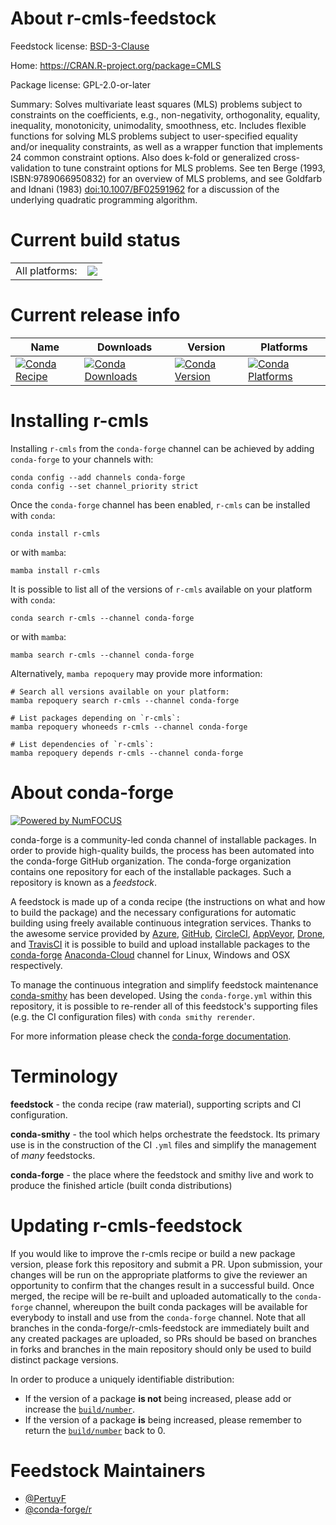 About r-cmls-feedstock
======================

Feedstock license: [BSD-3-Clause](https://github.com/conda-forge/r-cmls-feedstock/blob/main/LICENSE.txt)

Home: https://CRAN.R-project.org/package=CMLS

Package license: GPL-2.0-or-later

Summary: Solves multivariate least squares (MLS) problems subject to constraints on the coefficients, e.g., non-negativity, orthogonality, equality, inequality, monotonicity, unimodality, smoothness, etc. Includes flexible functions for solving MLS problems subject to user-specified equality and/or inequality constraints, as well as a wrapper function that implements 24 common constraint options. Also does k-fold or generalized cross-validation to tune constraint options for MLS problems. See ten Berge (1993, ISBN:9789066950832) for an overview of MLS problems, and see Goldfarb and Idnani (1983) <doi:10.1007/BF02591962> for a discussion of the underlying quadratic programming algorithm.

Current build status
====================


<table><tr><td>All platforms:</td>
    <td>
      <a href="https://dev.azure.com/conda-forge/feedstock-builds/_build/latest?definitionId=4193&branchName=main">
        <img src="https://dev.azure.com/conda-forge/feedstock-builds/_apis/build/status/r-cmls-feedstock?branchName=main">
      </a>
    </td>
  </tr>
</table>

Current release info
====================

| Name | Downloads | Version | Platforms |
| --- | --- | --- | --- |
| [![Conda Recipe](https://img.shields.io/badge/recipe-r--cmls-green.svg)](https://anaconda.org/conda-forge/r-cmls) | [![Conda Downloads](https://img.shields.io/conda/dn/conda-forge/r-cmls.svg)](https://anaconda.org/conda-forge/r-cmls) | [![Conda Version](https://img.shields.io/conda/vn/conda-forge/r-cmls.svg)](https://anaconda.org/conda-forge/r-cmls) | [![Conda Platforms](https://img.shields.io/conda/pn/conda-forge/r-cmls.svg)](https://anaconda.org/conda-forge/r-cmls) |

Installing r-cmls
=================

Installing `r-cmls` from the `conda-forge` channel can be achieved by adding `conda-forge` to your channels with:

```
conda config --add channels conda-forge
conda config --set channel_priority strict
```

Once the `conda-forge` channel has been enabled, `r-cmls` can be installed with `conda`:

```
conda install r-cmls
```

or with `mamba`:

```
mamba install r-cmls
```

It is possible to list all of the versions of `r-cmls` available on your platform with `conda`:

```
conda search r-cmls --channel conda-forge
```

or with `mamba`:

```
mamba search r-cmls --channel conda-forge
```

Alternatively, `mamba repoquery` may provide more information:

```
# Search all versions available on your platform:
mamba repoquery search r-cmls --channel conda-forge

# List packages depending on `r-cmls`:
mamba repoquery whoneeds r-cmls --channel conda-forge

# List dependencies of `r-cmls`:
mamba repoquery depends r-cmls --channel conda-forge
```


About conda-forge
=================

[![Powered by
NumFOCUS](https://img.shields.io/badge/powered%20by-NumFOCUS-orange.svg?style=flat&colorA=E1523D&colorB=007D8A)](https://numfocus.org)

conda-forge is a community-led conda channel of installable packages.
In order to provide high-quality builds, the process has been automated into the
conda-forge GitHub organization. The conda-forge organization contains one repository
for each of the installable packages. Such a repository is known as a *feedstock*.

A feedstock is made up of a conda recipe (the instructions on what and how to build
the package) and the necessary configurations for automatic building using freely
available continuous integration services. Thanks to the awesome service provided by
[Azure](https://azure.microsoft.com/en-us/services/devops/), [GitHub](https://github.com/),
[CircleCI](https://circleci.com/), [AppVeyor](https://www.appveyor.com/),
[Drone](https://cloud.drone.io/welcome), and [TravisCI](https://travis-ci.com/)
it is possible to build and upload installable packages to the
[conda-forge](https://anaconda.org/conda-forge) [Anaconda-Cloud](https://anaconda.org/)
channel for Linux, Windows and OSX respectively.

To manage the continuous integration and simplify feedstock maintenance
[conda-smithy](https://github.com/conda-forge/conda-smithy) has been developed.
Using the ``conda-forge.yml`` within this repository, it is possible to re-render all of
this feedstock's supporting files (e.g. the CI configuration files) with ``conda smithy rerender``.

For more information please check the [conda-forge documentation](https://conda-forge.org/docs/).

Terminology
===========

**feedstock** - the conda recipe (raw material), supporting scripts and CI configuration.

**conda-smithy** - the tool which helps orchestrate the feedstock.
                   Its primary use is in the construction of the CI ``.yml`` files
                   and simplify the management of *many* feedstocks.

**conda-forge** - the place where the feedstock and smithy live and work to
                  produce the finished article (built conda distributions)


Updating r-cmls-feedstock
=========================

If you would like to improve the r-cmls recipe or build a new
package version, please fork this repository and submit a PR. Upon submission,
your changes will be run on the appropriate platforms to give the reviewer an
opportunity to confirm that the changes result in a successful build. Once
merged, the recipe will be re-built and uploaded automatically to the
`conda-forge` channel, whereupon the built conda packages will be available for
everybody to install and use from the `conda-forge` channel.
Note that all branches in the conda-forge/r-cmls-feedstock are
immediately built and any created packages are uploaded, so PRs should be based
on branches in forks and branches in the main repository should only be used to
build distinct package versions.

In order to produce a uniquely identifiable distribution:
 * If the version of a package **is not** being increased, please add or increase
   the [``build/number``](https://docs.conda.io/projects/conda-build/en/latest/resources/define-metadata.html#build-number-and-string).
 * If the version of a package **is** being increased, please remember to return
   the [``build/number``](https://docs.conda.io/projects/conda-build/en/latest/resources/define-metadata.html#build-number-and-string)
   back to 0.

Feedstock Maintainers
=====================

* [@PertuyF](https://github.com/PertuyF/)
* [@conda-forge/r](https://github.com/conda-forge/r/)

